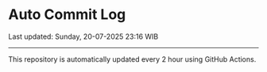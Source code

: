 # Auto Commit Log

Last updated: Sunday, 20-07-2025 23:16 WIB

---

This repository is automatically updated every 2 hour using GitHub Actions.
